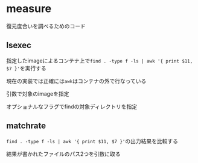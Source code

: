# measure

復元度合いを調べるためのコード

## lsexec

指定したimageによるコンテナ上で`find . -type f -ls | awk '{ print $11, $7 }'`を実行する

現在の実装では正確には`awk`はコンテナの外で行なっている

引数で対象のimageを指定

オプショナルなフラグでfindの対象ディレクトリを指定

## matchrate

`find . -type f -ls | awk '{ print $11, $7 }'`の出力結果を比較する

結果が書かれたファイルのパス2つを引数に取る